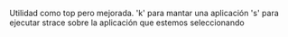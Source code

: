 Utilidad como top pero mejorada.
'k' para mantar una aplicación
's' para ejecutar strace sobre la aplicación que estemos seleccionando
